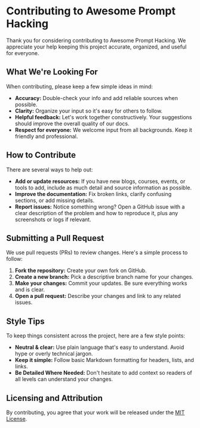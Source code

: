 # Contributing to Awesome Prompt Hacking

Thank you for considering contributing to Awesome Prompt Hacking. We appreciate your help keeping this project accurate, organized, and useful for everyone.

## What We're Looking For

When contributing, please keep a few simple ideas in mind:

- **Accuracy:** Double-check your info and add reliable sources when possible.
- **Clarity:** Organize your input so it's easy for others to follow.
- **Helpful feedback:** Let's work together constructively. Your suggestions should improve the overall quality of our docs.
- **Respect for everyone:** We welcome input from all backgrounds. Keep it friendly and professional.

## How to Contribute

There are several ways to help out:

- **Add or update resources:** If you have new blogs, courses, events, or tools to add, include as much detail and source information as possible.
- **Improve the documentation:** Fix broken links, clarify confusing sections, or add missing details.
- **Report issues:** Notice something wrong? Open a GitHub issue with a clear description of the problem and how to reproduce it, plus any screenshots or logs if relevant.

## Submitting a Pull Request

We use pull requests (PRs) to review changes. Here's a simple process to follow:

1. **Fork the repository:** Create your own fork on GitHub.
2. **Create a new branch:** Pick a descriptive branch name for your changes.
3. **Make your changes:** Commit your updates. Be sure everything works and is clear.
4. **Open a pull request:** Describe your changes and link to any related issues.

## Style Tips

To keep things consistent across the project, here are a few style points:

- **Neutral & clear:** Use plain language that's easy to understand. Avoid hype or overly technical jargon.
- **Keep it simple:** Follow basic Markdown formatting for headers, lists, and links.
- **Be Detailed Where Needed:** Don't hesitate to add context so readers of all levels can understand your changes.

## Licensing and Attribution

By contributing, you agree that your work will be released under the [MIT License](LICENSE).
